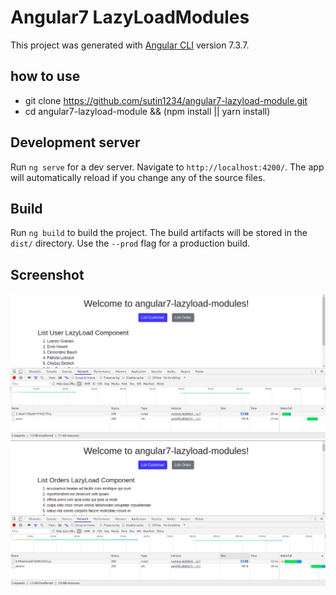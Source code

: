 # Angular7 LazyLoadModules

This project was generated with [Angular CLI](https://github.com/angular/angular-cli) version 7.3.7.

## how to use

- git clone https://github.com/sutin1234/angular7-lazyload-module.git
- cd angular7-lazyload-module && (npm install || yarn install)

## Development server

Run `ng serve` for a dev server. Navigate to `http://localhost:4200/`. The app will automatically reload if you change any of the source files.


## Build

Run `ng build` to build the project. The build artifacts will be stored in the `dist/` directory. Use the `--prod` flag for a production build.

## Screenshot
![](src/assets/Screenshot&#32;from&#32;2019-05-15&#32;00-05-43.png)
![](src/assets/Screenshot&#32;from&#32;2019-05-15&#32;00-06-58.png)